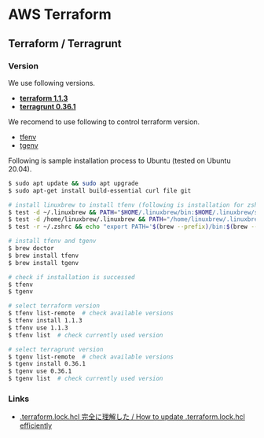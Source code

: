 # AWS Terraform

## Terraform / Terragrunt

### Version

We use following versions.
- [**terraform 1.1.3**](https://github.com/hashicorp/terraform/releases)
- [**terragrunt 0.36.1**](https://terragrunt.gruntwork.io/)

We recomend to use following to control terraform version.
- [tfenv](https://github.com/tfutils/tfenv)
- [tgenv](https://github.com/cunymatthieu/tgenv)

Following is sample installation process to Ubuntu (tested on Ubuntu 20.04).

```bash
$ sudo apt update && sudo apt upgrade
$ sudo apt-get install build-essential curl file git

# install linuxbrew to install tfenv (following is installation for zsh)
$ test -d ~/.linuxbrew && PATH="$HOME/.linuxbrew/bin:$HOME/.linuxbrew/sbin:$PATH"
$ test -d /home/linuxbrew/.linuxbrew && PATH="/home/linuxbrew/.linuxbrew/bin:/home/linuxbrew/.linuxbrew/sbin:$PATH"
$ test -r ~/.zshrc && echo "export PATH='$(brew --prefix)/bin:$(brew --prefix)/sbin'":'"$PATH"' >>~/.zshrc

# install tfenv and tgenv
$ brew doctor
$ brew install tfenv
$ brew install tgenv

# check if installation is successed
$ tfenv
$ tgenv

# select terraform version
$ tfenv list-remote  # check available versions 
$ tfenv install 1.1.3
$ tfenv use 1.1.3
$ tfenv list  # check currently used version 

# select terragrunt version
$ tgenv list-remote  # check available versions 
$ tgenv install 0.36.1
$ tgenv use 0.36.1
$ tgenv list  # check currently used version 
```

### Links
- [.terraform.lock.hcl 完全に理解した / How to update .terraform.lock.hcl efficiently](https://speakerdeck.com/minamijoyo/how-to-update-terraform-dot-lock-dot-hcl-efficiently?slide=4)